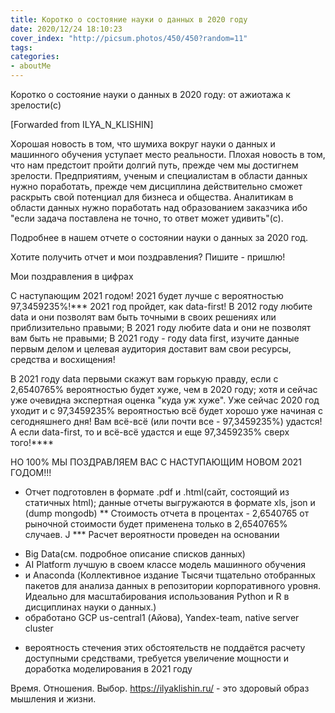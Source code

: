 ```yaml
---
title: Коротко о состояние науки о данных в 2020 году
date: 2020/12/24 18:10:23
cover_index: "http://picsum.photos/450/450?random=11"
tags:
categories:
- aboutMe
---
```


Коротко о состояние науки о данных в 2020 году:
от ажиотажа к зрелости(с)

<!-- more -->

[Forwarded from ILYA_N_KLISHIN]

Хорошая новость в том, что шумиха вокруг науки о данных и машинного обучения уступает место реальности. 
Плохая новость в том, что нам предстоит пройти долгий путь, прежде чем мы достигнем зрелости.
Предприятиям, ученым и специалистам в области данных нужно поработать, прежде чем дисциплина действительно сможет раскрыть свой потенциал для бизнеса и общества.
Аналитикам в области данных нужно поработать над образованием заказчика ибо "если задача поставлена не точно, то ответ может удивить"(с).

Подробнее в нашем отчете о состоянии науки о данных за 2020 год.

Хотите получить отчет и мои поздравления?
Пишите - пришлю!

Мои поздравления в цифрах

С наступающим 2021 годом!
2021 будет лучше с вероятностью 97,3459235%!***
2021 год пройдет, как data-first!
В 2012 году любите data и они позволят вам быть точными в своих решениях или приблизительно правыми;
В 2021 году любите data и они не позволят вам быть не правыми;
В 2021 году - году data first, изучите данные первым делом и целевая аудитория доставит вам свои ресурсы, средства и восхищения!

В 2021 году data первыми скажут вам горькую правду, если с 2,6540765% вероятностью будет хуже, чем в 2020 году;
хотя и сейчас уже очевидна экспертная оценка "куда уж хуже".
Уже сейчас 2020 год уходит и с 97,3459235% вероятностью всё будет хорошо уже начиная с сегодняшнего дня!
Вам всё-всё (или почти все - 97,3459235%) удастся!
А если data-first, то и всё-всё удастся и еще 97,3459235% сверх того!****

НО 100% МЫ ПОЗДРАВЛЯЕМ ВАС С НАСТУПАЮЩИМ НОВОМ 2021 ГОДОМ!!!

* Отчет подготовлен в формате .pdf и .html(сайт, состоящий из статичных html); данные отчеты выгружаются в формате xls, json и (dump mongodb)
** Стоимость отчета в процентах - 2,6540765 от рыночной стоимости будет применена только в 2,6540765% случаев. J
*** Расчет вероятности проведен на основании 
- Big Data(см. подробное описание списков данных)
- AI Platform лучшую в своем классе модель машинного обучения
- и Anaconda (Коллективное издание Тысячи тщательно отобранных пакетов для анализа данных в репозитории корпоративного уровня. Идеально для масштабирования использования Python и R в дисциплинах науки о данных.)
- обработано GCP us-central1 (Айова), Yandex-team, native server cluster
* вероятность стечения этих обстоятельств не поддаётся расчету доступными средствами, требуется увеличение мощности и доработка моделирования в 2021 году

Время. Отношения. Выбор.
https://ilyaklishin.ru/ - это здоровый образ мышления и жизни.
